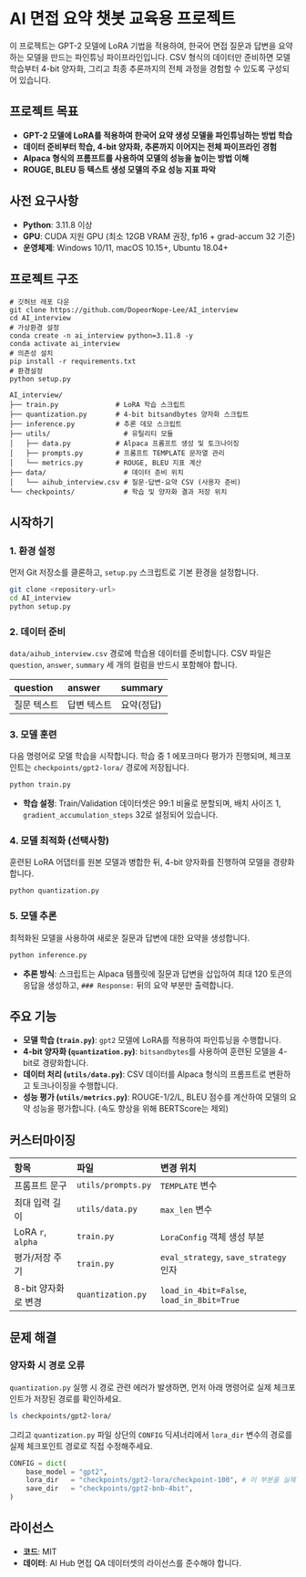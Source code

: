 # AI 면접 요약 챗봇 교육용 프로젝트

이 프로젝트는 GPT-2 모델에 LoRA 기법을 적용하여, 한국어 면접 질문과 답변을 요약하는 모델을 만드는 파인튜닝 파이프라인입니다. CSV 형식의 데이터만 준비하면 모델 학습부터 4-bit 양자화, 그리고 최종 추론까지의 전체 과정을 경험할 수 있도록 구성되어 있습니다.

## 프로젝트 목표

-   **GPT-2 모델에 LoRA를 적용하여 한국어 요약 생성 모델을 파인튜닝하는 방법 학습**
-   **데이터 준비부터 학습, 4-bit 양자화, 추론까지 이어지는 전체 파이프라인 경험**
-   **Alpaca 형식의 프롬프트를 사용하여 모델의 성능을 높이는 방법 이해**
-   **ROUGE, BLEU 등 텍스트 생성 모델의 주요 성능 지표 파악**

## 사전 요구사항

-   **Python**: 3.11.8 이상
-   **GPU**: CUDA 지원 GPU (최소 12GB VRAM 권장, fp16 + grad-accum 32 기준)
-   **운영체제**: Windows 10/11, macOS 10.15+, Ubuntu 18.04+

## 프로젝트 구조

```
# 깃허브 레포 다운
git clone https://github.com/DopeorNope-Lee/AI_interview
cd AI_interview
# 가상환경 설정
conda create -n ai_interview python=3.11.8 -y
conda activate ai_interview
# 의존성 설치
pip install -r requirements.txt
# 환경설정
python setup.py
```

```text
AI_interview/
├── train.py              # LoRA 학습 스크립트
├── quantization.py       # 4-bit bitsandbytes 양자화 스크립트
├── inference.py          # 추론 데모 스크립트
├── utils/                  # 유틸리티 모듈
│   ├── data.py           # Alpaca 프롬프트 생성 및 토크나이징
│   ├── prompts.py        # 프롬프트 TEMPLATE 문자열 관리
│   └── metrics.py        # ROUGE, BLEU 지표 계산
├── data/                   # 데이터 준비 위치
│   └── aihub_interview.csv # 질문·답변·요약 CSV (사용자 준비)
└── checkpoints/            # 학습 및 양자화 결과 저장 위치
```

## 시작하기

### 1. 환경 설정

먼저 Git 저장소를 클론하고, `setup.py` 스크립트로 기본 환경을 설정합니다.

```bash
git clone <repository-url>
cd AI_interview
python setup.py
```

### 2. 데이터 준비

`data/aihub_interview.csv` 경로에 학습용 데이터를 준비합니다. CSV 파일은 `question`, `answer`, `summary` 세 개의 컬럼을 반드시 포함해야 합니다.

| question    | answer      | summary      |
| :---------- | :---------- | :----------- |
| 질문 텍스트 | 답변 텍스트 | 요약(정답)   |

### 3. 모델 훈련

다음 명령어로 모델 학습을 시작합니다. 학습 중 1 에포크마다 평가가 진행되며, 체크포인트는 `checkpoints/gpt2-lora/` 경로에 저장됩니다.

```bash
python train.py
```

-   **학습 설정**: Train/Validation 데이터셋은 99:1 비율로 분할되며, 배치 사이즈 1, `gradient_accumulation_steps` 32로 설정되어 있습니다.

### 4. 모델 최적화 (선택사항)

훈련된 LoRA 어댑터를 원본 모델과 병합한 뒤, 4-bit 양자화를 진행하여 모델을 경량화합니다.

```bash
python quantization.py
```

### 5. 모델 추론

최적화된 모델을 사용하여 새로운 질문과 답변에 대한 요약을 생성합니다.

```bash
python inference.py
```
-   **추론 방식**: 스크립트는 Alpaca 템플릿에 질문과 답변을 삽입하여 최대 120 토큰의 응답을 생성하고, `### Response:` 뒤의 요약 부분만 출력합니다.

## 주요 기능

-   **모델 학습 (`train.py`)**: `gpt2` 모델에 LoRA를 적용하여 파인튜닝을 수행합니다.
-   **4-bit 양자화 (`quantization.py`)**: `bitsandbytes`를 사용하여 훈련된 모델을 4-bit로 경량화합니다.
-   **데이터 처리 (`utils/data.py`)**: CSV 데이터를 Alpaca 형식의 프롬프트로 변환하고 토크나이징을 수행합니다.
-   **성능 평가 (`utils/metrics.py`)**: ROUGE-1/2/L, BLEU 점수를 계산하여 모델의 요약 성능을 평가합니다. (속도 향상을 위해 BERTScore는 제외)

## 커스터마이징

| 항목                 | 파일                 | 변경 위치                          |
| :------------------- | :------------------- | :--------------------------------- |
| 프롬프트 문구        | `utils/prompts.py`   | `TEMPLATE` 변수                    |
| 최대 입력 길이       | `utils/data.py`      | `max_len` 변수                     |
| LoRA `r`, `alpha`      | `train.py`           | `LoraConfig` 객체 생성 부분        |
| 평가/저장 주기       | `train.py`           | `eval_strategy`, `save_strategy` 인자 |
| 8-bit 양자화로 변경  | `quantization.py`    | `load_in_4bit=False`, `load_in_8bit=True` |

## 문제 해결

### 양자화 시 경로 오류

`quantization.py` 실행 시 경로 관련 에러가 발생하면, 먼저 아래 명령어로 실제 체크포인트가 저장된 경로를 확인하세요.

```bash
ls checkpoints/gpt2-lora/
```

그리고 `quantization.py` 파일 상단의 `CONFIG` 딕셔너리에서 `lora_dir` 변수의 경로를 실제 체크포인트 경로로 직접 수정해주세요.

```python
CONFIG = dict(
    base_model = "gpt2",
    lora_dir   = "checkpoints/gpt2-lora/checkpoint-100", # 이 부분을 실제 경로로 수정!
    save_dir   = "checkpoints/gpt2-bnb-4bit",
)
```

## 라이선스

-   **코드**: MIT
-   **데이터**: AI Hub 면접 QA 데이터셋의 라이선스를 준수해야 합니다.
